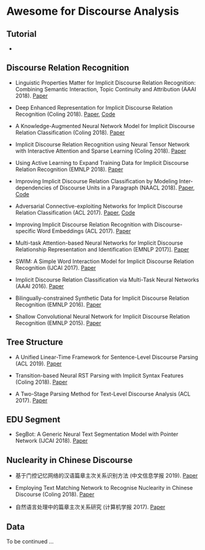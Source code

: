 # Awesome for Discourse Analysis

## Tutorial

- 

## Discourse Relation Recognition

- Linguistic Properties Matter for Implicit Discourse Relation Recognition: Combining Semantic Interaction, Topic Continuity and Attribution (AAAI 2018). [Paper]()


- Deep Enhanced Representation for Implicit Discourse Relation Recognition (Coling 2018). [Paper](https://aclweb.org/anthology/papers/C/C18/C18-1048/), [Code](https://github.com/hxbai/Deep_Enhanced_Repr_for_IDRR)


- A Knowledge-Augmented Neural Network Model for Implicit Discourse Relation Classification (Coling 2018). [Paper](https://aclweb.org/anthology/papers/C/C18/C18-1049/)

- Implicit Discourse Relation Recognition using Neural Tensor Network with Interactive Attention and Sparse Learning (Coling 2018). [Paper]()


- Using Active Learning to Expand Training Data for Implicit Discourse Relation Recognition (EMNLP 2018). [Paper]()


- Improving Implicit Discourse Relation Classification by Modeling Inter-dependencies of Discourse Units in a Paragraph (NAACL 2018). [Paper](https://aclweb.org/anthology/papers/N/N18/N18-1013/), [Code](https://github.com/ZeyuDai/paragraph-level_implicit_discourse_relation_classification)

- Adversarial Connective-exploiting Networks for Implicit Discourse Relation Classification (ACL 2017). [Paper](https://aclweb.org/anthology/papers/P/P17/P17-1093/), [Code](https://github.com/qkaren/Adversarial-Network-for-Discourse-ACL2017)

- Improving Implicit Discourse Relation Recognition with Discourse-specific Word Embeddings (ACL 2017). [Paper](https://aclweb.org/anthology/papers/P/P17/P17-2042/)

- Multi-task Attention-based Neural Networks for Implicit Discourse Relationship Representation and Identification (EMNLP 2017)]. [Paper]()

- SWIM: A Simple Word Interaction Model for Implicit Discourse Relation Recognition (IJCAI 2017). [Paper]()

- Implicit Discourse Relation Classification via Multi-Task Neural Networks (AAAI 2016). [Paper]()

- Bilingually-constrained Synthetic Data for Implicit Discourse Relation Recognition (EMNLP 2016). [Paper]()

- Shallow Convolutional Neural Network for Implicit Discourse Relation Recognition (EMNLP 2015). [Paper]()


## Tree Structure

- A Unified Linear-Time Framework for Sentence-Level Discourse Parsing (ACL 2019). [Paper]()

- Transition-based Neural RST Parsing with Implicit Syntax Features (Coling 2018). [Paper](https://aclweb.org/anthology/papers/C/C18/C18-1047/)

- A Two-Stage Parsing Method for Text-Level Discourse Analysis (ACL 2017). [Paper](http://aclweb.org/anthology/P17-2029)

## EDU Segment 

- SegBot: A Generic Neural Text Segmentation Model with Pointer Network (IJCAI 2018). [Paper]()


## Nuclearity in Chinese Discourse

- 基于门控记忆网络的汉语篇章主次关系识别方法 (中文信息学报 2019). [Paper]()

- Employing Text Matching Network to Recognise Nuclearity in Chinese Discourse (Coling 2018). [Paper](http://www.aclweb.org/anthology/C18-1044)

- 自然语言处理中的篇章主次关系研究 (计算机学报 2017). [Paper]()


## Data

To be continued ...

